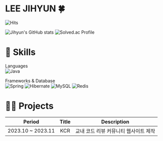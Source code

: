 # LEE JIHYUN 🍀
![Hits](https://hits.seeyoufarm.com/api/count/incr/badge.svg?url=https%3A%2F%2Fgithub.com%2FJihyun3478&count_bg=%23C9E6FF&title_bg=%2396C5FF&icon=&icon_color=%23E7E7E7&title=hits&edge_flat=false)

![Jihyun's GitHub stats](https://github-readme-stats.vercel.app/api?username=Jihyun3478&show_icons=true&theme=prussian)
![Solved.ac Profile](http://mazassumnida.wtf/api/v2/generate_badge?boj=hun3478)


# 🌱 Skills
Languages<br>
![Java](https://img.shields.io/badge/-Java-007396?style=for-the-badge&logo=&logoColor=white)

Frameworks & Database<br>
![Spring](https://img.shields.io/badge/-Spring-6DB33F?style=for-the-badge&logo=spring&logoColor=white)
![Hibernate](https://img.shields.io/badge/-Hibernate-59666C?style=for-the-badge&logo=hibernate&logoColor=white)
![MySQL](https://img.shields.io/badge/-MySQL-4479A1?style=for-the-badge&logo=mysql&logoColor=white)
![Redis](https://img.shields.io/badge/-Redis-DC382D?style=for-the-badge&logo=redis&logoColor=white)

<!-- Infra<br> -->
<!-- ![Docker](https://img.shields.io/badge/-Docker-2496ED?style=for-the-badge&logo=docker&logoColor=white) -->
<!-- ![AWS](https://img.shields.io/badge/-AWS-FF9900?style=for-the-badge&logo=AmazonAWS&logoColor=white) -->
<!-- ![Kafka](https://img.shields.io/badge/-Kafka-231F20?style=for-the-badge&logo=apachekafka&logoColor=white) -->


# 👩‍💻 Projects
Period | Title | Description
:--: | :--: | :--:
2023.10 ~ 2023.11 | KCR | 교내 코드 리뷰 커뮤니티 웹사이트 제작


<!-- # 💡 Experiences -->
